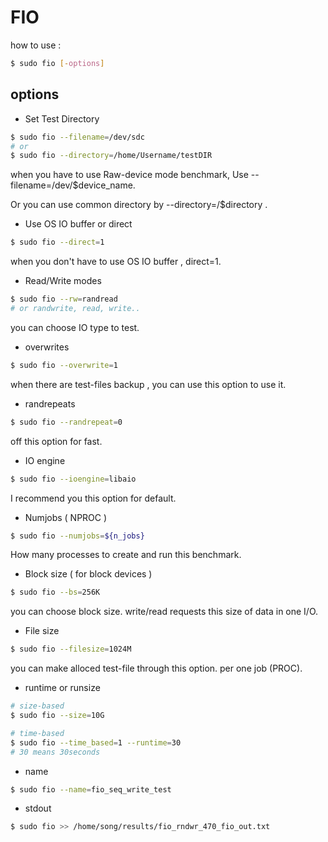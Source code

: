 # FIO
how to use :
```bash
$ sudo fio [-options]
```
## options
- Set Test Directory
```bash
$ sudo fio --filename=/dev/sdc
# or
$ sudo fio --directory=/home/Username/testDIR
```
when you have to use Raw-device mode benchmark, Use --filename=/dev/$device_name.

Or you can use common directory by --directory=/$directory .



- Use OS IO buffer or direct

```bash
$ sudo fio --direct=1
```

when you don't have to use OS IO buffer , direct=1.



- Read/Write modes

```bash
$ sudo fio --rw=randread
# or randwrite, read, write..
```
you can choose IO type to test.



- overwrites

```bash
$ sudo fio --overwrite=1
```

when there are test-files backup , you can use this option to use it.



- randrepeats

```bash
$ sudo fio --randrepeat=0
```
off this option for fast.



- IO engine

```bash
$ sudo fio --ioengine=libaio
```

I recommend you this option for default.



- Numjobs ( NPROC )

```bash
$ sudo fio --numjobs=${n_jobs}
```

How many processes to create and run this benchmark.



- Block size ( for block devices )

```bash
$ sudo fio --bs=256K
```

you can choose block size. write/read requests this size of data in one I/O.



- File size

```bash
$ sudo fio --filesize=1024M
```

you can make alloced test-file through this option. per one job (PROC).



- runtime or runsize
```bash
# size-based
$ sudo fio --size=10G

# time-based
$ sudo fio --time_based=1 --runtime=30
# 30 means 30seconds
```

- name
```bash
$ sudo fio --name=fio_seq_write_test
```

- stdout
```bash
$ sudo fio >> /home/song/results/fio_rndwr_470_fio_out.txt
```
